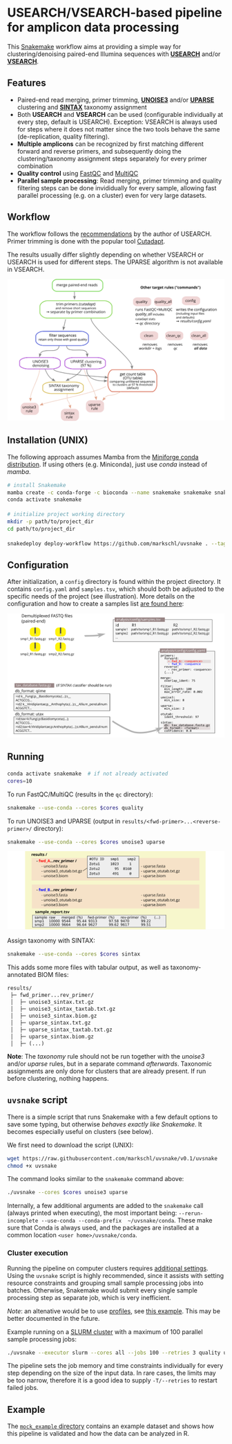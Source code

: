 # USEARCH/VSEARCH-based pipeline for amplicon data processing

This [Snakemake](https://snakemake.github.io) workflow aims at providing a simple way for clustering/denoising paired-end Illumina sequences with **[USEARCH](https://drive5.com/usearch)** and/or **[VSEARCH](https://github.com/torognes/vsearch)**.

## Features

* Paired-end read merging, primer trimming, [**UNOISE3**](https://doi.org/10.1101/081257) and/or [**UPARSE**](https://doi.org/10.1038/nmeth.2604) clustering and [**SINTAX**](https://doi.org/10.1101/074161) taxonomy assignment
* Both **USEARCH** and **VSEARCH** can be used (configurable individually at every step, default is USEARCH). Exception: VSEARCH is always used for steps where it does not matter since the two tools behave the same (de-replication, quality filtering).
* **Multiple amplicons** can be recognized by first matching different forward and reverse primers, and subsequently doing the clustering/taxonomy assignment steps separately for every primer combination
* **Quality control** using [FastQC](https://www.bioinformatics.babraham.ac.uk/projects/fastqc) and [MultiQC](https://multiqc.info)
* **Parallel sample processing**: Read merging, primer trimming and quality filtering steps can be done invididually for every sample, allowing fast parallel processing (e.g. on a cluster) even for very large datasets.

## Workflow

The workflow follows the [recommendations](https://drive5.com/usearch/manual/uparse_pipeline.html) by the author of USEARCH. Primer trimming is done with the popular tool [Cutadapt](https://cutadapt.readthedocs.io/en/stable/guide.html). 

The results usually differ slightly depending on whether VSEARCH or USEARCH is used for different steps. The UPARSE algorithm is not available in VSEARCH.

![workflow](docs/workflow.png)

## Installation (UNIX)

The following approach assumes Mamba from the [Miniforge conda distribution](https://github.com/conda-forge/miniforge). If using others (e.g. Miniconda), just use *conda* instead of *mamba*.

```sh
# install Snakemake
mamba create -c conda-forge -c bioconda --name snakemake snakemake snakedeploy
conda activate snakemake

# initialize project working directory
mkdir -p path/to/project_dir
cd path/to/project_dir

snakedeploy deploy-workflow https://github.com/markschl/uvsnake . --tag v0.1
```

## Configuration

After initialization, a `config` directory is found within the project directory. It contains `config.yaml` and `samples.tsv`, which should both be adjusted to the specific needs of the project (see illustration). More details on the configuration and how to create a samples list [are found here](config):

![input](docs/config.png)


## Running

```sh
conda activate snakemake  # if not already activated
cores=10
```

To run FastQC/MultiQC (results in the `qc` directory):

```sh
snakemake --use-conda --cores $cores quality
```

To run UNOISE3 and UPARSE (output in `results/<fwd-primer>...<reverse-primer>/` directory):

```sh
snakemake --use-conda --cores $cores unoise3 uparse
```

![results](docs/results.png)

Assign taxonomy with SINTAX:

```sh
snakemake --use-conda --cores $cores sintax
```

This adds some more files with tabular output, as well as taxonomy-annotated BIOM files:

```
results/
 ├─ fwd_primer...rev_primer/
 │  ├─ unoise3_sintax.txt.gz
 │  ├─ unoise3_sintax_taxtab.txt.gz
 │  ├─ unoise3_sintax.biom.gz
 │  ├─ uparse_sintax.txt.gz
 │  ├─ uparse_sintax_taxtab.txt.gz
 │  ├─ uparse_sintax.biom.gz
 │  ├─ (...)
```

**Note**: The *taxonomy* rule should not be run together with the *unoise3* and/or *uparse* rules, but in a separate command *afterwards*. Taxonomic assignments are only done for clusters that are already present. If run before clustering, nothing happens.

## `uvsnake` script

There is a simple script that runs Snakemake with a few default options to save some typing, but otherwise *behaves exactly like Snakemake*. It becomes especially useful on clusters (see below).

We first need to download the script (UNIX):

```sh
wget https://raw.githubusercontent.com/markschl/uvsnake/v0.1/uvsnake
chmod +x uvsnake
```

The command looks similar to the `snakemake` command above:

```sh
./uvsnake --cores $cores unoise3 uparse
```

Internally, a few additional arguments are added to the `snakemake` call (always printed when executing), the most important being: `--rerun-incomplete --use-conda --conda-prefix  ~/uvsnake/conda`. These make sure that Conda is always used, and the packages are installed at a common location `<user home>/uvsnake/conda`. 

### Cluster execution

Running the pipeline on computer clusters requires [additional settings](https://snakemake.readthedocs.io/en/stable/tutorial/additional_features.html#cluster-execution). Using the `uvsnake` script is highly recommended, since it assists with setting resource constraints and grouping small sample processing jobs into batches. Otherwise, Snakemake would submit every single sample processing step as separate job, which is very inefficient.

 *Note*: an altenative would be to use [profiles](https://snakemake.readthedocs.io/en/latest/executing/cli.html#profiles), see [this example](https://github.com/jdblischak/smk-simple-slurm/blob/main/examples/job-grouping/simple/config.yaml). This may be better documented in the future.

Example running on a [SLURM cluster](https://anaconda.org/bioconda/snakemake-executor-plugin-slurm) with a maximum of 100 parallel sample processing jobs:

```sh
./uvsnake --executor slurm --cores all --jobs 100 --retries 3 quality unoise3 uparse
```

The pipeline sets the job memory and time constraints individually for every step depending on the size of the input data. In rare cases, the limits may be too narrow, therefore it is a good idea to supply `-T/--retries` to restart failed jobs.

## Example

The [`mock_example` directory](mock_example) contains an example dataset and shows how this pipeline is validated and how the data can be analyzed in R.
